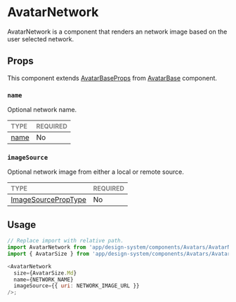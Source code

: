 # AvatarNetwork

AvatarNetwork is a component that renders an network image based on the user selected network.

## Props

This component extends [AvatarBaseProps](../AvatarBase/AvatarBase.types.ts#L18) from [AvatarBase](../Avatar/Avatar.tsx) component.

### `name`

Optional network name.

| <span style="color:gray;font-size:14px">TYPE</span> | <span style="color:gray;font-size:14px">REQUIRED</span> |
| :-------------------------------------------------- | :------------------------------------------------------ |
| [name](./AvatarNetwork.types.ts#L11)                | No                                                      |

### `imageSource`

Optional network image from either a local or remote source.

| <span style="color:gray;font-size:14px">TYPE</span>                   | <span style="color:gray;font-size:14px">REQUIRED</span> |
| :-------------------------------------------------------------------- | :------------------------------------------------------ |
| [ImageSourcePropType](https://reactnative.dev/docs/image#imagesource) | No                                                      |

## Usage

```javascript
// Replace import with relative path.
import AvatarNetwork from 'app/design-system/components/Avatars/AvatarNetwork';
import { AvatarSize } from 'app/design-system/components/Avatars/Avatar/Avatar';

<AvatarNetwork
  size={AvatarSize.Md}
  name={NETWORK_NAME}
  imageSource={{ uri: NETWORK_IMAGE_URL }}
/>;
```

